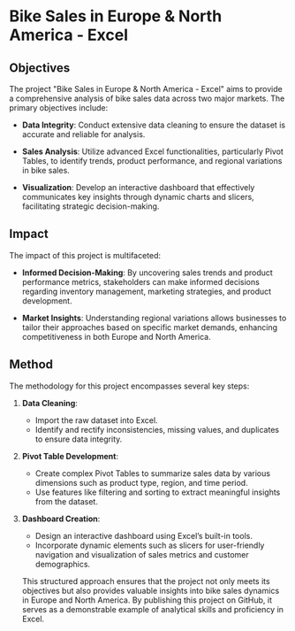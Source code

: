 # Bike Sales in Europe & North America - Excel

## Objectives

The project "Bike Sales in Europe & North America - Excel" aims to provide a comprehensive analysis of bike sales data across two major markets. The primary objectives include:

- **Data Integrity**: Conduct extensive data cleaning to ensure the dataset is accurate and reliable for analysis.

- **Sales Analysis**: Utilize advanced Excel functionalities, particularly Pivot Tables, to identify trends, product performance, and regional variations in bike sales.

- **Visualization**: Develop an interactive dashboard that effectively communicates key insights through dynamic charts and slicers, facilitating strategic decision-making.

## Impact

The impact of this project is multifaceted:

- **Informed Decision-Making**: By uncovering sales trends and product performance metrics, stakeholders can make informed decisions regarding inventory management, marketing strategies, and product development.

- **Market Insights**: Understanding regional variations allows businesses to tailor their approaches based on specific market demands, enhancing competitiveness in both Europe and North America.


## Method

The methodology for this project encompasses several key steps:

1. **Data Cleaning**:
   - Import the raw dataset into Excel.
   - Identify and rectify inconsistencies, missing values, and duplicates to ensure data integrity.

2. **Pivot Table Development**:
   - Create complex Pivot Tables to summarize sales data by various dimensions such as product type, region, and time period.
   - Use features like filtering and sorting to extract meaningful insights from the dataset.

3. **Dashboard Creation**:
   - Design an interactive dashboard using Excel’s built-in tools.
   - Incorporate dynamic elements such as slicers for user-friendly navigation and visualization of sales metrics and customer demographics.
  
   This structured approach ensures that the project not only meets its objectives but also provides valuable insights into bike sales dynamics in Europe and North America. By publishing this project on GitHub, it serves as a demonstrable example of analytical skills and proficiency in Excel.
